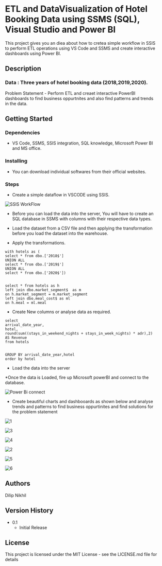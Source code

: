 # ETL and DataVisualization of Hotel Booking Data using SSMS (SQL), Visual Studio and Power BI

This project gives you an diea about how to cretea simple workflow in SSIS to perform ETL operations 
using VS Code and SSMS and create interactive dashboards using Power BI.

## Description

### Data : Three years of hotel booking data (2018,2019,2020).
Problem Statement - Perform ETL and creaet interactive PowerBI dashboards to find business oppurtnites and also find patterns and trends in the data.

## Getting Started

### Dependencies

* VS Code, SSMS, SSIS integration, SQL knowledge, Microsoft Power BI and MS office.

### Installing

* You can download individual softwares from their official websites.

### Steps
* Create a simple dataflow in VSCODE using SSIS.

![SSIS WorkFlow](https://user-images.githubusercontent.com/56465352/138596832-95aadd70-8885-41ca-b41e-708d909b8122.JPG)


* Before you can load the data into the server, You will have to create an SQL database in SSMS with columns with their respective data types.

* Load the dataset from a CSV file and then applying the transformation before you load the dataset into the warehouse.

* Apply the transformations. 

```
with hotels as (
select * from dbo.['2018$']
UNION ALL
select * from dbo.['2019$']
UNION ALL
select * from dbo.['2020$'])


select * from hotels as h
left join dbo.market_segment$  as m
on h.market_segment = m.market_segment
left join dbo.meal_cost$ as ml
on h.meal = ml.meal

```
* Create New columns or analyse data as required.

```
select 
arrival_date_year,
hotel,
round(sum((stays_in_weekend_nights + stays_in_week_nights) * adr),2) AS Revenue 
from hotels


GROUP BY arrival_date_year,hotel
order by hotel
```

* Load the data into the server

*Once the data is Loaded, fire up Microsoft powerBI and connect to the database.

![Power Bi connect](https://user-images.githubusercontent.com/56465352/138596863-472e0c65-3b2a-490a-aad2-653f038f2934.JPG)

* Create beautiful charts and dashbooards as shown below and analyse trends and patterns to find business oppurtinites and find solutions for the problem statement

![1](https://user-images.githubusercontent.com/56465352/138597018-58cd6c23-9d66-4844-a68a-1d865f31dea1.JPG)

![3](https://user-images.githubusercontent.com/56465352/138597025-0d6472c6-4c13-4679-9474-e6dc5293c116.JPG)

![4](https://user-images.githubusercontent.com/56465352/138597034-e2e1d0a2-6ee4-4044-aba9-8e6ee32a7eb4.JPG)

![2](https://user-images.githubusercontent.com/56465352/138597037-ad3c24af-20b5-40cf-ac1b-f3dc64619ddc.JPG)

![5](https://user-images.githubusercontent.com/56465352/138597050-d5138ad0-8a45-408e-98e0-0689c0d8fe64.JPG)

![6](https://user-images.githubusercontent.com/56465352/138597058-7e8357c8-c54b-450a-9596-f354a6df1c9c.JPG)

## Authors

Dilip Nikhil 

## Version History

* 0.1
    * Initial Release

## License

This project is licensed under the MIT License - see the LICENSE.md file for details






